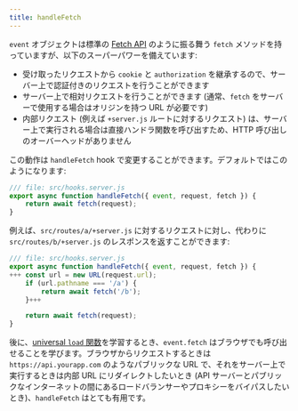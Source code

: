 ```yaml
---
title: handleFetch
---
```


`event` オブジェクトは標準の [Fetch API](https://developer.mozilla.org/ja/docs/Web/API/Fetch_API) のように振る舞う `fetch` メソッドを持っていますが、以下のスーパーパワーを備えています:

- 受け取ったリクエストから `cookie` と `authorization` を継承するので、サーバー上で認証付きのリクエストを行うことができます
- サーバー上で相対リクエストを行うことができます (通常、`fetch` をサーバーで使用する場合はオリジンを持つ URL が必要です)
- 内部リクエスト (例えば `+server.js` ルートに対するリクエスト) は、サーバー上で実行される場合は直接ハンドラ関数を呼び出すため、HTTP 呼び出しのオーバーヘッドがありません

この動作は `handleFetch` hook で変更することができます。デフォルトではこのようになります:

```js
/// file: src/hooks.server.js
export async function handleFetch({ event, request, fetch }) {
	return await fetch(request);
}
```

例えば、`src/routes/a/+server.js` に対するリクエストに対し、代わりに `src/routes/b/+server.js` のレスポンスを返すことができます:

```js
/// file: src/hooks.server.js
export async function handleFetch({ event, request, fetch }) {
+++	const url = new URL(request.url);
	if (url.pathname === '/a') {
		return await fetch('/b');
	}+++

	return await fetch(request);
}
```

後に、[universal `load` 関数](universal-load-functions)を学習するとき、`event.fetch` はブラウザでも呼び出せることを学びます。ブラウザからリクエストするときは `https://api.yourapp.com` のようなパブリックな URL で、それをサーバー上で実行するときは内部 URL にリダイレクトしたいとき (API サーバーとパブリックなインターネットの間にあるロードバランサーやプロキシーをバイパスしたいとき)、`handleFetch` はとても有用です。